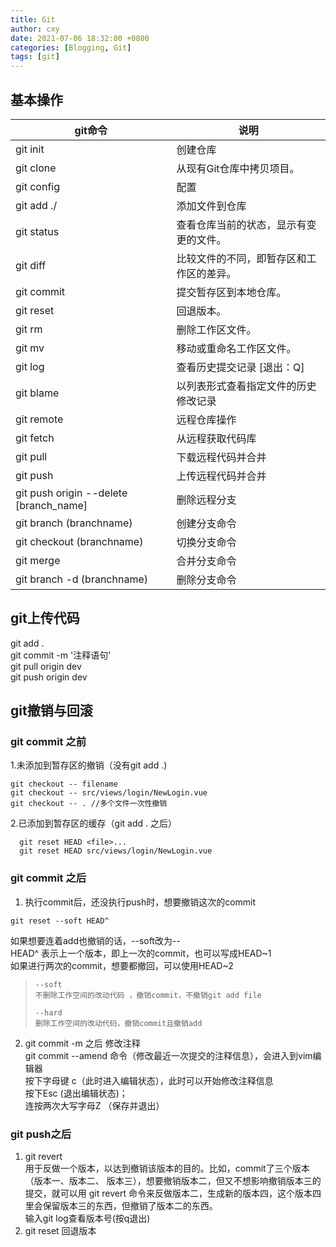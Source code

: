 ```yaml
---
title: Git
author: cxy
date: 2021-07-06 18:32:00 +0800
categories: [Blogging, Git]
tags: [git]
---
```



## 基本操作

| git命令                                | 说明                                     |
| -------------------------------------- | ---------------------------------------- |
| git init                               | 创建仓库                                 |
| git clone                              | 从现有Git仓库中拷贝项目。                |
| git config                             | 配置                                     |
| git add ./                             | 添加文件到仓库                           |
| git status                             | 查看仓库当前的状态，显示有变更的文件。   |
| git diff                               | 比较文件的不同，即暂存区和工作区的差异。 |
| git commit                             | 提交暂存区到本地仓库。                   |
| git reset                              | 回退版本。                               |
| git rm                                 | 删除工作区文件。                         |
| git mv                                 | 移动或重命名工作区文件。                 |
| git log                                | 查看历史提交记录    [退出：Q]            |
| git blame <file>                       | 以列表形式查看指定文件的历史修改记录     |
| git remote                             | 远程仓库操作                             |
| git fetch                              | 从远程获取代码库                         |
| git pull                               | 下载远程代码并合并                       |
| git push                               | 上传远程代码并合并                       |
| git push origin --delete [branch_name] | 删除远程分支                             |
| git branch (branchname)                | 创建分支命令                             |
| git checkout (branchname)              | 切换分支命令                             |
| git merge                              | 合并分支命令                             |
| git branch -d (branchname)             | 删除分支命令                             |

## git上传代码
git add .  
git commit -m '注释语句'  
git pull origin dev  
git push origin dev


## git撤销与回滚
### git commit 之前  
1.未添加到暂存区的撤销（没有git add .)

```
git checkout -- filename
git checkout -- src/views/login/NewLogin.vue
git checkout -- . //多个文件一次性撤销
```
2.已添加到暂存区的缓存（git add . 之后）

```
  git reset HEAD <file>...
  git reset HEAD src/views/login/NewLogin.vue
```
### git commit 之后

1. 执行commit后，还没执行push时，想要撤销这次的commit  
       
```
git reset --soft HEAD^
```

 如果想要连着add也撤销的话，--soft改为--  
 HEAD^ 表示上一个版本，即上一次的commit，也可以写成HEAD~1  
 如果进行两次的commit，想要都撤回，可以使用HEAD~2
>     --soft
>     不删除工作空间的改动代码 ，撤销commit，不撤销git add file
> 
>     --hard
>     删除工作空间的改动代码，撤销commit且撤销add

2.  git commit -m 之后 修改注释  
    git commit --amend 命令（修改最近一次提交的注释信息），会进入到vim编辑器      
    按下字母键 c（此时进入编辑状态），此时可以开始修改注释信息  
    按下Esc (退出编辑状态)；   
    连按两次大写字母Z （保存并退出）       

### git push之后  
1.  git revert            
   用于反做一个版本，以达到撤销该版本的目的。比如，commit了三个版本（版本一、版本二、 版本三），想要撤销版本二，但又不想影响撤销版本三的提交，就可以用 git revert 命令来反做版本二，生成新的版本四，这个版本四里会保留版本三的东西，但撤销了版本二的东西。   
输入git log查看版本号(按q退出)
2.  git reset  回退版本  

